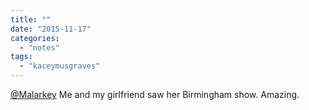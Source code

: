 ```yaml
---
title: ""
date: "2015-11-17"
categories: 
  - "notes"
tags: 
  - "kaceymusgraves"
---
```


[@Malarkey](https://twitter.com/Malarkey) Me and my girlfriend saw her Birmingham show. Amazing.
